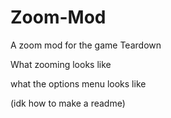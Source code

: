 # Zoom-Mod
 A zoom mod for the game Teardown

What zooming looks like

what the options menu looks like

(idk how to make a readme)
